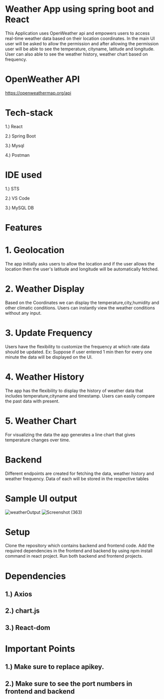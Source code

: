 # Weather App using spring boot and React

This Application uses OpenWeather api and empowers users to access real-time weather data based on their location coordinates. In the main UI user will be asked to allow the permission and after allowing
the permission user will be able to see the temperature, cityname, latitude and longitude. 
User can also able to see the weather history, weather chart based on frequency.

# OpenWeather API
<a>https://openweathermap.org/api</a>

# Tech-stack
1.) React

2.) Spring Boot

3.) Mysql

4.) Postman

# IDE used

1.) STS

2.) VS Code

3.) MySQL DB

# Features 

# 1. Geolocation

The app initially asks users to allow the location and if the user allows the location then the user's latitude and longitude will be automatically fetched.

# 2. Weather Display

Based on the Coordinates we can display the temperature,city,humidity and other climatic conditions. Users can instantly view the weather conditions without any input.

# 3.  Update Frequency

Users have the flexibility to customize the frequency at which rate data should be updated.
Ex: Suppose if user entered 1 min then for every one minute the data will be displayed on the UI.

# 4.  Weather History

The app has the flexibility to display the history of weather data that includes temperature,cityname and timestamp. Users can easily compare the past data with present.

# 5.  Weather Chart

For visualizing the data the app generates a line chart that gives temperature changes over time.

# Backend

Different endpoints are created for fetching the data, weather history and weather frequency.
Data of each will be stored in the respective tables

# Sample UI output

![weatherOutput](https://github.com/sampathpavan/weatherproject/assets/73058239/7ddaf0f4-ae5d-4661-91ec-baec43418016)
![Screenshot (363)](https://github.com/sampathpavan/weatherproject/assets/73058239/77bf1775-b7a9-46ed-9449-ad82da5d9b93)


# Setup

Clone the repository which contains backend and frontend code.
Add the required dependencies in the frontend and backend by using npm install command in react project.
Run both backend and frontend projects.

# Dependencies

## 1.) Axios
## 2.) chart.js
## 3.) React-dom

# Important Points

## 1.) Make sure to replace apikey.
## 2.) Make sure to see the port numbers in frontend and backend


